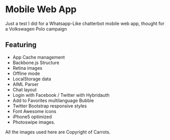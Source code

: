 Mobile Web App
==============

Just a test I did for a Whatsapp-Like chatterbot mobile web app, thought for a Volkswagen Polo campaign

Featuring
---------
* App Cache management
* Backbone.js Structure
* Retina images
* Offline mode
* LocalStorage data
* AIML Parser
* Chat layout
* Login with Facebook / Twitter with Hybridauth
* Add to Favorites multilanguage Bubble
* Twitter Bootstrap responsive styles
* Font Awesome icons
* iPhone5 optimized
* Photoswipe images.

All the images used here are Copyright of Carrots.
